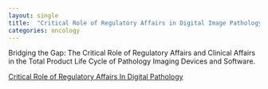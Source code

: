 ```yaml
---
layout: single
title:  "Critical Role of Regulatory Affairs in Digital Image Pathology"
categories: oncology
---
```


Bridging the Gap: The Critical Role of Regulatory Affairs and Clinical Affairs in the Total Product Life Cycle of Pathology Imaging Devices and Software.


[Critical Role of Regulatory Affairs In Digital Pathology](https://www.frontiersin.org/articles/10.3389/fmed.2021.765385/full)